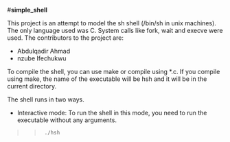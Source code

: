 #**simple_shell**  

This project is an attempt to model the sh shell (/bin/sh in unix machines).
The only language used was C. System calls like fork, wait and execve were used.
The contributors to the project are:  
* Abdulqadir Ahmad  
* nzube Ifechukwu  

To compile the shell, you can use make or compile using *.c. If you compile
using make, the name of the executable will be hsh and it will be in the
current directory.  

The shell runs in two ways.  
* Interactive mode: To run the shell in this mode, you need to run the
  executable without any arguments.  
>>		./hsh  
